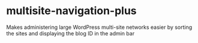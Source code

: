 # multisite-navigation-plus
Makes administering large WordPress multi-site networks easier by sorting the sites and displaying the blog ID in the admin bar

